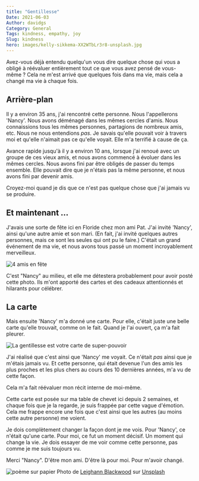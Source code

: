 ```yaml
---
title: "Gentillesse"
Date: 2021-06-03
Author: davidgs
Category: General
Tags: kindness, empathy, joy
Slug: kindness
hero: images/kelly-sikkema-XX2WTbLr3r8-unsplash.jpg
---
```


Avez-vous déjà entendu quelqu'un vous dire quelque chose qui vous a obligé à réévaluer entièrement tout ce que vous avez pensé de vous-même ? Cela ne m'est arrivé que quelques fois dans ma vie, mais cela a changé ma vie à chaque fois.

## Arrière-plan

Il y a environ 35 ans, j'ai rencontré cette personne. Nous l'appellerons 'Nancy'. Nous avons déménagé dans les mêmes cercles d'amis. Nous connaissions tous les mêmes personnes, partagions de nombreux amis, etc. Nous ne nous entendions *pas*. Je savais qu'elle pouvait voir à travers moi et qu'elle n'aimait pas ce qu'elle voyait. Elle m'a terrifié à cause de ça.

Avance rapide jusqu'à il y a environ 10 ans, lorsque j'ai renoué avec un groupe de ces vieux amis, et nous avons commencé à évoluer dans les mêmes cercles. Nous avons fini par être obligés de passer du temps ensemble. Elle pouvait dire que je n'étais pas la même personne, et nous avons fini par devenir amis.

Croyez-moi quand je dis que ce n'est pas quelque chose que j'ai jamais vu se produire.

## Et maintenant ...

J'avais une sorte de fête ici en Floride chez mon ami Pat. J'ai invité 'Nancy', ainsi qu'une autre amie et son mari. (En fait, j'ai invité quelques autres personnes, mais ce sont les seules qui ont pu le faire.) C'était un grand événement de ma vie, et nous avons tous passé un moment incroyablement merveilleux.

![4 amis en fête](/posts/category/general/kindness/images/IMG_8493.jpeg)

C'est "Nancy" au milieu, et elle me détestera probablement pour avoir posté cette photo. Ils m'ont apporté des cartes et des cadeaux attentionnés et hilarants pour célébrer.

## La carte

Mais ensuite 'Nancy' m'a donné une carte. Pour elle, c'était juste une belle carte qu'elle trouvait, comme on le fait. Quand je l'ai ouvert, ça m'a fait pleurer.

![La gentillesse est votre carte de super-pouvoir](/posts/category/general/kindness/images/kindness.jpg)

J'ai réalisé que c'est ainsi que 'Nancy' me voyait. Ce n'était *pas* ainsi que je m'étais jamais vu. Et cette personne, qui était devenue l'un des amis les plus proches et les plus chers au cours des 10 dernières années, m'a vu de cette façon.

Cela m'a fait réévaluer mon récit interne de moi-même.

Cette carte est posée sur ma table de chevet ici depuis 2 semaines, et chaque fois que je la regarde, je suis frappée par cette vague d'émotion. Cela me frappe encore une fois que c'est ainsi que les autres (au moins cette autre personne) me voient.

Je dois complètement changer la façon dont je me vois. Pour 'Nancy', ce n'était qu'une carte. Pour moi, ce fut un moment décisif. Un moment qui change la vie. Je dois essayer de me voir comme cette personne, pas comme je me suis toujours vu.

Merci "Nancy". D'être mon ami. D'être là pour moi. Pour m'avoir changé.

![poème sur papier](/posts/category/general/kindness/images/leighann-blackwood-gsQ4uk6cnyw-unsplash.jpg)
Photo de <a href="https://unsplash.com/@ohleighann?utm_source=unsplash&utm_medium=referral&utm_content=creditCopyText">Leighann Blackwood</a> sur <a href="https://unsplash.com/s/photos/love?utm_source=unsplash&utm_medium=referral&utm_content=creditCopyText">Unsplash</a>
